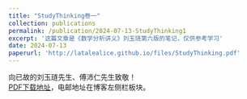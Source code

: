 ```yaml
---
title: "StudyThinking卷一"
collection: publications
permalink: /publication/2024-07-13-StudyThinking1
excerpt: '这篇文章是《数学分析讲义》刘玉琏第六版的笔记，仅供参考学习'
date: 2024-07-13
paperurl: 'http://latalealice.github.io/files/StudyThinking.pdf'
---
```


向已故的刘玉琏先生、傅沛仁先生致敬！  
[PDF下载地址](http://latalealice.github.io/files/StudyThinking.pdf)，电邮地址在博客左侧栏板块。
